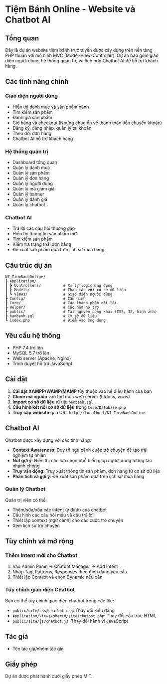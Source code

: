 # Tiệm Bánh Online - Website và Chatbot AI

## Tổng quan

Đây là dự án website tiệm bánh trực tuyến được xây dựng trên nền tảng PHP thuần với mô hình MVC (Model-View-Controller). Dự án bao gồm giao diện người dùng, hệ thống quản trị, và tích hợp Chatbot AI để hỗ trợ khách hàng.

## Các tính năng chính

### Giao diện người dùng
- Hiển thị danh mục và sản phẩm bánh
- Tìm kiếm sản phẩm
- Đánh giá sản phẩm
- Giỏ hàng và checkout (Nhưng chưa ổn về thanh toán tiền chuyển khoản)
- Đăng ký, đăng nhập, quản lý tài khoản
- Theo dõi đơn hàng
- Chatbot AI hỗ trợ khách hàng

### Hệ thống quản trị
- Dashboard tổng quan
- Quản lý danh mục
- Quản lý sản phẩm
- Quản lý đơn hàng
- Quản lý người dùng
- Quản lý mã giảm giá
- Quản lý banner
- Quản lý đánh giá
- Quản lý chatbot

### Chatbot AI
- Trả lời các câu hỏi thường gặp
- Hiển thị thông tin sản phẩm mới
- Tìm kiếm sản phẩm
- Kiểm tra trạng thái đơn hàng
- Đề xuất sản phẩm dựa trên lịch sử mua hàng

## Cấu trúc dự án

```
N7_TiemBanhOnline/
┣ Application/
┃ ┣ Controllers/          # Xử lý logic ứng dụng
┃ ┣ Models/               # Thao tác với cơ sở dữ liệu
┃ ┗ Views/                # Giao diện người dùng
┣ Config/                 # Cấu hình
┣ Core/                   # Các thành phần cốt lõi
┣ Helper/                 # Các hàm hỗ trợ
┣ public/                 # Tài nguyên công khai (CSS, JS, hình ảnh)
┣ banbanh.sql             # Cơ sở dữ liệu
┗ index.php               # Điểm vào ứng dụng
```

## Yêu cầu hệ thống

- PHP 7.4 trở lên
- MySQL 5.7 trở lên
- Web server (Apache, Nginx)
- Trình duyệt hỗ trợ JavaScript

## Cài đặt

1. **Cài đặt XAMPP/WAMP/MAMP** tùy thuộc vào hệ điều hành của bạn
2. **Clone mã nguồn** vào thư mục web server (htdocs, www)
3. **Import cơ sở dữ liệu** từ file `banbanh.sql`
4. **Cấu hình kết nối cơ sở dữ liệu** trong `Core/Database.php`
5. **Truy cập website** qua URL `http://localhost/N7_TiemBanhOnline`

## Chatbot AI

Chatbot được xây dựng với các tính năng:

- **Context Awareness**: Duy trì ngữ cảnh cuộc trò chuyện để tạo trải nghiệm tự nhiên
- **Nút gợi ý**: Hiển thị các lựa chọn phổ biến giúp người dùng tương tác nhanh chóng
- **Truy vấn động**: Truy xuất thông tin sản phẩm, đơn hàng từ cơ sở dữ liệu
- **Phân tích và gợi ý**: Đề xuất sản phẩm dựa trên lịch sử mua hàng

### Quản lý Chatbot

Quản trị viên có thể:
- Thêm/sửa/xóa các intent (ý định) của chatbot
- Cấu hình các câu hỏi mẫu và câu trả lời
- Thiết lập context (ngữ cảnh) cho các cuộc trò chuyện
- Xem lịch sử trò chuyện

## Tùy chỉnh và mở rộng

### Thêm Intent mới cho Chatbot

1. Vào Admin Panel -> Chatbot Manager -> Add Intent
2. Nhập Tag, Patterns, Responses theo định dạng yêu cầu
3. Thiết lập Context và chọn Dynamic nếu cần

### Tùy chỉnh giao diện Chatbot

Bạn có thể tùy chỉnh giao diện chatbot trong các file:
- `public/site/css/chatbot.css`: Thay đổi kiểu dáng
- `Application/Views/shared/site/chatbot.php`: Thay đổi cấu trúc HTML
- `public/site/js/chatbot.js`: Thay đổi hành vi JavaScript

## Tác giả

- Tên tác giả/nhóm tác giả

## Giấy phép

Dự án được phát hành dưới giấy phép MIT.
